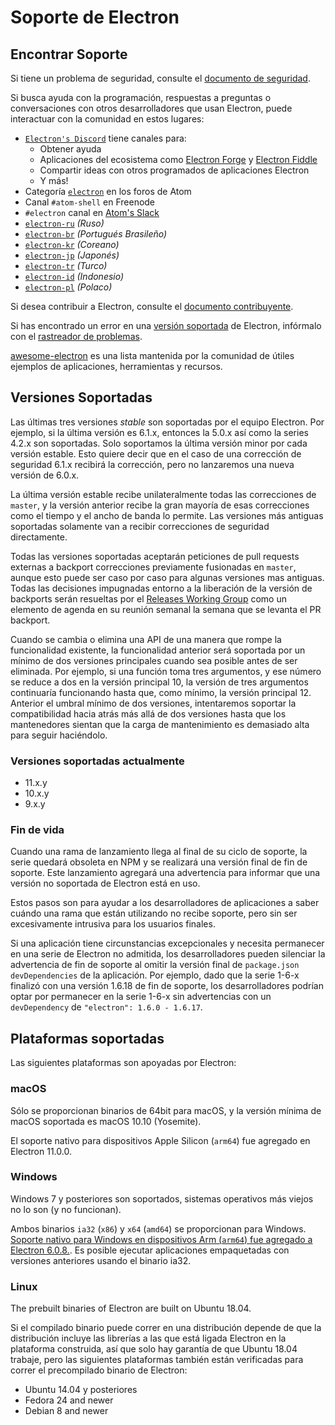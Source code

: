 # Soporte de Electron

## Encontrar Soporte

Si tiene un problema de seguridad, consulte el [documento de seguridad](https://github.com/electron/electron/tree/master/SECURITY.md).

Si busca ayuda con la programación, respuestas a preguntas o conversaciones con otros desarrolladores que usan Electron, puede interactuar con la comunidad en estos lugares:

* [`Electron's Discord`](https://discord.com/invite/electron) tiene canales para:
  * Obtener ayuda
  * Aplicaciones del ecosistema como [Electron Forge](https://github.com/electron-userland/electron-forge) y [Electron Fiddle](https://github.com/electron/fiddle)
  * Compartir ideas con otros programados de aplicaciones Electron
  * Y más!
* Categoría [`electron`](https://discuss.atom.io/c/electron) en los foros de Atom
* Canal `#atom-shell` en Freenode
* `#electron` canal en [Atom's Slack](https://discuss.atom.io/t/join-us-on-slack/16638?source_topic_id=25406)
* [`electron-ru`](https://telegram.me/electron_ru) *(Ruso)*
* [`electron-br`](https://electron-br.slack.com) *(Portugués Brasileño)*
* [`electron-kr`](https://electron-kr.github.io/electron-kr) *(Coreano)*
* [`electron-jp`](https://electron-jp.slack.com) *(Japonés)*
* [`electron-tr`](https://electron-tr.herokuapp.com) *(Turco)*
* [`electron-id`](https://electron-id.slack.com) *(Indonesio)*
* [`electron-pl`](https://electronpl.github.io) *(Polaco)*

Si desea contribuir a Electron, consulte el [documento contribuyente](https://github.com/electron/electron/blob/master/CONTRIBUTING.md).

Si has encontrado un error en una [versión soportada](#supported-versions) de Electron, infórmalo con el [rastreador de problemas](../development/issues.md).

[awesome-electron](https://github.com/sindresorhus/awesome-electron) es una lista mantenida por la comunidad de útiles ejemplos de aplicaciones, herramientas y recursos.

## Versiones Soportadas

Las últimas tres versiones *stable* son soportadas por el equipo Electron. Por ejemplo, si la última versión es 6.1.x, entonces la 5.0.x así como la series 4.2.x son soportadas.  Solo soportamos la última versión minor por cada versión estable.  Esto quiere decir que en el caso de una corrección de seguridad 6.1.x recibirá la corrección, pero no lanzaremos una nueva versión de 6.0.x.

La última versión estable recibe unilateralmente todas las correcciones de `master`, y la versión anterior recibe la gran mayoría de esas correcciones como el tiempo y el ancho de banda lo permite. Las versiones más antiguas soportadas solamente van a recibir correcciones de seguridad directamente.

Todas las versiones soportadas aceptarán peticiones de pull requests externas a backport correcciones previamente fusionadas en `master`, aunque esto puede ser caso por caso para algunas versiones mas antiguas. Todas las decisiones impugnadas entorno a la liberación de la versión de backports serán resueltas por el [Releases Working Group](https://github.com/electron/governance/tree/master/wg-releases) como un elemento de agenda en su reunión semanal la semana que se levanta el PR backport.

Cuando se cambia o elimina una API de una manera que rompe la funcionalidad existente, la funcionalidad anterior será soportada por un mínimo de dos versiones principales cuando sea posible antes de ser eliminada. Por ejemplo, si una función toma tres argumentos, y ese número se reduce a dos en la versión principal 10, la versión de tres argumentos continuaría funcionando hasta que, como mínimo, la versión principal 12. Anterior el umbral mínimo de dos versiones, intentaremos soportar la compatibilidad hacia atrás más allá de dos versiones hasta que los mantenedores sientan que la carga de mantenimiento es demasiado alta para seguir haciéndolo.

### Versiones soportadas actualmente

* 11.x.y
* 10.x.y
* 9.x.y

### Fin de vida

Cuando una rama de lanzamiento llega al final de su ciclo de soporte, la serie quedará obsoleta en NPM y se realizará una versión final de fin de soporte. Este lanzamiento agregará una advertencia para informar que una versión no soportada de Electron está en uso.

Estos pasos son para ayudar a los desarrolladores de aplicaciones a saber cuándo una rama que están utilizando no recibe soporte, pero sin ser excesivamente intrusiva para los usuarios finales.

Si una aplicación tiene circunstancias excepcionales y necesita permanecer en una serie de Electron no admitida, los desarrolladores pueden silenciar la advertencia de fin de soporte al omitir la versión final de `package.json` `devDependencies` de la aplicación. Por ejemplo, dado que la serie 1-6-x finalizó con una versión 1.6.18 de fin de soporte, los desarrolladores podrían optar por permanecer en la serie 1-6-x sin advertencias con un `devDependency` de `"electron": 1.6.0 - 1.6.17`.

## Plataformas soportadas

Las siguientes plataformas son apoyadas por Electron:

### macOS

Sólo se proporcionan binarios de 64bit para macOS, y la versión mínima de macOS soportada es macOS 10.10 (Yosemite).

El soporte nativo para dispositivos Apple Silicon (`arm64`) fue agregado en Electron 11.0.0.

### Windows

Windows 7 y posteriores son soportados, sistemas operativos más viejos no lo son (y no funcionan).

Ambos binarios `ia32` (`x86`) y `x64` (`amd64`) se proporcionan para Windows. [Soporte nativo para Windows en dispositivos Arm (`arm64`) fue agregado a Electron 6.0.8.](windows-arm.md). Es posible ejecutar aplicaciones empaquetadas con versiones anteriores usando el binario ia32.

### Linux

The prebuilt binaries of Electron are built on Ubuntu 18.04.

Si el compilado binario puede correr en una distribución depende de que la distribución incluye las librerías a las que está ligada Electron en la plataforma construida, así que solo hay garantía de que Ubuntu 18.04 trabaje, pero las siguientes plataformas también están verificadas para correr el precompilado binario de Electron:

* Ubuntu 14.04 y posteriores
* Fedora 24 and newer
* Debian 8 and newer
